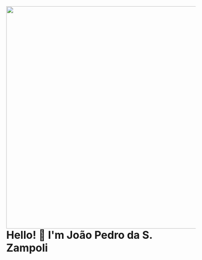 <img align="right" height="590em" src="https://raw.githubusercontent.com/gist/JoaoPedroZampoli/c78716953d054ad08446d14fe9772d4f/raw/2e51a930cea96216a4b0ecc1042a1514ac962757/githubmainpagecard.svg"/>
<h1 align="left">Hello! 👋 I'm João Pedro da S. Zampoli</h1>
<!-- <p align="left"><img src="https://komarev.com/ghpvc/?username=joaopedrozampoli&color=blue" alt="Profile Views"/></p> -->
<!--
**Jpsz2014/Jpsz2014** is a ✨ _special_ ✨ repository because its `README.md` (this file) appears on your GitHub profile.

Here are some ideas to get you started:

- 🔭 I’m currently working on ...
- 🌱 I’m currently learning ...
- 👯 I’m looking to collaborate on ...
- 🤔 I’m looking for help with ...
- 💬 Ask me about ...
- 📫 How to reach me: ...
- 😄 Pronouns: ...
- ⚡ Fun fact: ...
-->

